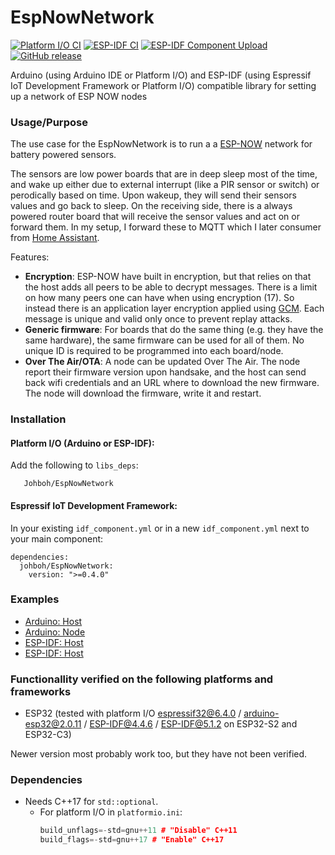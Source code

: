 # EspNowNetwork
[![Platform I/O CI](https://github.com/Johboh/EspNowNetwork/actions/workflows/platformio.yaml/badge.svg)](https://registry.platformio.org/libraries/johboh/EspNowNetwork)
[![ESP-IDF CI](https://github.com/Johboh/EspNowNetwork/actions/workflows/espidf.yaml/badge.svg)](https://github.com/Johboh/EspNowNetwork/actions/workflows/espidf.yaml)
[![ESP-IDF Component Upload](https://github.com/Johboh/EspNowNetwork/actions/workflows/esp_upload_component.yaml/badge.svg)](https://components.espressif.com/components/johboh/espnownetwork)
[![GitHub release](https://img.shields.io/github/release/Johboh/EspNowNetwork.svg)](https://github.com/Johboh/EspNowNetwork/releases)


Arduino (using Arduino IDE or Platform I/O) and ESP-IDF (using Espressif IoT Development Framework or Platform I/O) compatible library for setting up a network of ESP NOW nodes

### Usage/Purpose
The use case for the EspNowNetwork is to run a a [ESP-NOW](https://www.espressif.com/en/solutions/low-power-solutions/esp-now) network for battery powered sensors.

The sensors are low power boards that are in deep sleep most of the time, and wake up either due to external interrupt (like a PIR sensor or switch) or perodically based on time. Upon wakeup, they will send their sensors values and go back to sleep. On the receiving side, there is a always powered router board that will receive the sensor values and act on or forward them. In my setup, I forward these to MQTT which I later consumer from [Home Assistant](https://www.home-assistant.io).

Features:
- **Encryption**: ESP-NOW have built in encryption, but that relies on that the host adds all peers to be able to decrypt messages. There is a limit on how many peers one can have when using encryption (17). So instead there is an application layer encryption applied using [GCM](https://en.wikipedia.org/wiki/Galois/Counter_Mode). Each message is unique and valid only once to prevent replay attacks.
- **Generic firmware**: For boards that do the same thing (e.g. they have the same hardware), the same firmware can be used for all of them. No unique ID is required to be programmed into each board/node.
- **Over The Air/OTA**: A node can be updated Over The Air. The node report their firmware version upon handsake, and the host can send back wifi credentials and an URL where to download the new firmware. The node will download the firmware, write it and restart.

### Installation
#### Platform I/O (Arduino or ESP-IDF):
Add the following to `libs_deps`:
```
   Johboh/EspNowNetwork
```
#### Espressif IoT Development Framework:
In your existing `idf_component.yml` or in a new `idf_component.yml` next to your main component:
```
dependencies:
  johboh/EspNowNetwork:
    version: ">=0.4.0"
```

### Examples
- [Arduino: Host](examples/arduino/host/Host.ino)
- [Arduino: Node](examples/arduino/node/Node.ino)
- [ESP-IDF: Host](examples/espidf/host/main/main.cpp)
- [ESP-IDF: Host](examples/espidf/node/main/main.cpp)

### Functionallity verified on the following platforms and frameworks
- ESP32 (tested with platform I/O [espressif32@6.4.0](https://github.com/platformio/platform-espressif32) / [arduino-esp32@2.0.11](https://github.com/espressif/arduino-esp32) / [ESP-IDF@4.4.6](https://github.com/espressif/esp-idf) / [ESP-IDF@5.1.2](https://github.com/espressif/esp-idf) on ESP32-S2 and ESP32-C3)

Newer version most probably work too, but they have not been verified.

### Dependencies
- Needs C++17 for `std::optional`.
  - For platform I/O in `platformio.ini`:
    ```C++
    build_unflags=-std=gnu++11 # "Disable" C++11
    build_flags=-std=gnu++17 # "Enable" C++17
    ```
